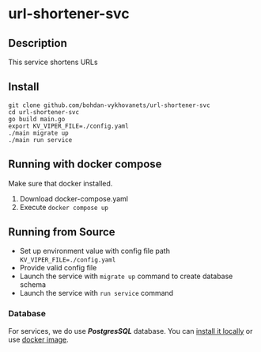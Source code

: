 # url-shortener-svc

## Description

This service shortens URLs

## Install

  ```
  git clone github.com/bohdan-vykhovanets/url-shortener-svc
  cd url-shortener-svc
  go build main.go
  export KV_VIPER_FILE=./config.yaml
  ./main migrate up
  ./main run service
  ```

## Running with docker compose
  
Make sure that docker installed.

1. Download docker-compose.yaml
2. Execute `docker compose up`

## Running from Source

* Set up environment value with config file path `KV_VIPER_FILE=./config.yaml`
* Provide valid config file
* Launch the service with `migrate up` command to create database schema
* Launch the service with `run service` command


### Database
For services, we do use ***PostgresSQL*** database. 
You can [install it locally](https://www.postgresql.org/download/) or use [docker image](https://hub.docker.com/_/postgres/).

